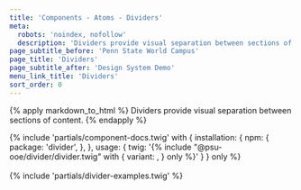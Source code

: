 ```yaml
---
title: 'Components - Atoms - Dividers'
meta:
  robots: 'noindex, nofollow'
  description: 'Dividers provide visual separation between sections of content.'
page_subtitle_before: 'Penn State World Campus'
page_title: 'Dividers'
page_subtitle_after: 'Design System Demo'
menu_link_title: 'Dividers'
sort_order: 0
---
```

{% apply markdown_to_html %}
  Dividers provide visual separation between sections of content.
{% endapply %}

{% include 'partials/component-docs.twig' with {
  installation: {
    npm: {
      package: 'divider',
    },
  },
  usage: {
    twig: '{% include "@psu-ooe/divider/divider.twig" with {
  variant: <variant>,
} only %}'
  }
} only %}
<br>
<br>
{% include 'partials/divider-examples.twig' %}
